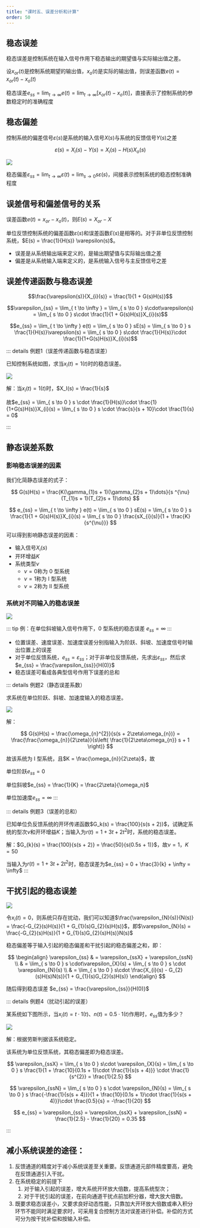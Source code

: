 ```yaml
---
title: "课时五、误差分析和计算"
order: 50
---
```

## 稳态误差

稳态误差是控制系统在输入信号作用下稳态输出的期望值与实际输出值之差。

设$x_{or}(t)$是控制系统期望的输出值，$x_o(t)$是实际的输出值，则误差函数$e(t) = x_{or}(t) - x_{o}(t)$

稳态误差$e_{ss} = \lim_{ t \to \infty } e(t) = \lim_{ t \to \infty } [x_{or}(t) - x_{o}(t)]$，直接表示了控制系统的参数稳定时的准确程度

## 稳态偏差

控制系统的偏差信号$\varepsilon(s)$是系统的输入信号$X(s)$与系统的反馈信号$Y(s)$之差

$$
\varepsilon(s) = X_{i}(s) - Y(s) = X_{i}(s) - H(s)X_{o}(s)
$$

![](_images/fD0A432650202312111127645.png)

稳态偏差$\varepsilon_{ss} = \lim_{ t \to \infty } \varepsilon(t) = \lim_{ s \to 0 } s\varepsilon(s)$，间接表示控制系统的稳态控制准确程度

## 误差信号和偏差信号的关系

误差函数$e(t) = x_{or} - x_o(t)$，则$E(s) = X_{or} - X$

单位反馈控制系统的偏差函数$\varepsilon(s)$和误差函数$E(s)$是相等的。对于非单位反馈控制系统，$E(s) = \frac{1}{H(s)} \varepsilon(s)$。

- 误差是从系统输出端来定义的，是输出期望值与实际输出值之差
- 偏差是从系统输入端来定义的，是系统输入信号与主反馈信号之差

## 误差传递函数与稳态误差

$$\frac{\varepsilon(s)}{X_{i}(s)} = \frac{1}{1 + G(s)H(s)}$$

$$\varepsilon_{ss} = \lim_{ t \to \infty } = \lim_{ s \to 0 } s\cdot\varepsilon(s) = \lim_{ s \to 0 } s\cdot \frac{1}{1 + G(s)H(s)}X_{i}(s)$$

$$e_{ss} = \lim_{ t \to \infty } e(t) = \lim_{ s \to 0 } sE(s) = \lim_{ s \to 0 } s \frac{1}{H(s)}\varepsilon(s) = \lim_{ s \to 0 } s\cdot \frac{1}{H(s)}\cdot \frac{1}{1+G(s)H(s)}X_{i}(s)$$

::: details 例题1（误差传递函数与稳态误差）

已知控制系统如图，求当$x_i(t) = 1(t)$时的稳态误差。

![](_images/a9C0f0AC3E202312111127820.png)

解：当$x_i(t) = 1(t)$时，$X_I(s) = \frac{1}{s}$

故$e_{ss} = \lim_{ s \to 0 } s \cdot \frac{1}{H(s)}\cdot \frac{1}{1+G(s)H(s)}X_{i}(s) = \lim_{ s \to 0 } s \cdot \frac{s}{s + 10}\cdot \frac{1}{s} = 0$

:::

## 静态误差系数

### 影响稳态误差的因素

我们化简静态误差的式子：

$$
G(s)H(s) = \frac{K(\gamma_{1}s + 1)(\gamma_{2}s + 1)\dots}{s ^{\nu}(T_{1}s + 1)(T_{2}s + 1)\dots}
$$

$$
e_{ss} = \lim_{ t \to \infty } e(t) = \lim_{ s \to 0 } sE(s) = \lim_{ s \to 0 } s \frac{1}{1 + G(s)H(s)}X_{i}(s) = \lim_{ s \to 0 } \frac{sX_{i}(s)}{1 + \frac{K}{s^{\nu}}}
$$

可以得到影响静态误差的因素：

- 输入信号$X_i(s)$
- 开环增益$K$
- 系统类型$\nu$
   - $\nu = 0$称为 0 型系统
   - $\nu = 1$称为 I 型系统
   - $\nu = 2$称为 II 型系统

### 系统对不同输入的稳态误差

![](_images/89f2bCE5fa202312111129140.png)

::: tip
例：在单位斜坡输入信号作用下，0 型系统的稳态误差 $e_{ss} = \infty$
:::

- 位置误差、速度误差、加速度误差分别指输入为阶跃、斜坡、加速度信号时输出位置上的误差
- 对于单位反馈系统，$e_{ss} = \varepsilon_{ss}$；对于非单位反馈系统，先求出$\varepsilon_{ss}$，然后求$e_{ss} = \frac{\varepsilon_{ss}}{H(0)}$
- 稳态误差可看成各典型信号作用下误差的总和

::: details 例题2（静态误差系数）

求系统在单位阶跃、斜坡、加速度输入的稳态误差。

![](_images/2f9bEaEEa4202312111130170.png)

解：

$$
G(s)H(s) = \frac{\omega_{n}^{2}}{s(s + 2\zeta\omega_{n})} = \frac{\frac{\omega_{n}}{2\zeta}}{s\left( \frac{1}{2\zeta\omega_{n}} s + 1  \right)}
$$

故该系统为 I 型系统，且$K = \frac{\omega_{n}}{2\zeta}$，故

单位阶跃$e_{ss} = 0$

单位斜坡$e_{ss} = \frac{1}{K} = \frac{2\zeta}{\omega_n}$

单位加速度$e_{ss} = \infty$
:::

::: details 例题3（误差的总和）

已知单位负反馈系统的开环传递函数$G_k(s) = \frac{100}{s(s + 2)}$，试确定系统的型次$\nu$和开环增益$K$；当输入为$r(t) = 1 + 3t + 2t^{2}$时，系统的稳态误差。

解：$G_{k}(s) = \frac{100}{s(s + 2)} = \frac{50}{s(0.5s + 1)}$，故$\nu = 1$，$K = 50$

当输入为$r(t) = 1 + 3t + 2t^{2}$时，稳态误差为$e_{ss} = 0 + \frac{3}{k} + \infty = \infty$
:::

## 干扰引起的稳态误差

![](_images/7f3Bc9d06E202312111131348.png)

令$x_i(t) = 0$，则系统只存在扰动，我们可以知道$\frac{\varepsilon_{N}(s)}{N(s)} = \frac{-G_{2}(s)H(s)}{1 + G_{1}(s)G_{2}(s)H(s)}$，即$\varepsilon_{N}(s) = \frac{-G_{2}(s)H(s)}{1 + G_{1}(s)G_{2}(s)H(s)}N(s)$

稳态偏差等于输入引起的稳态偏差和干扰引起的稳态偏差之和，即：

$$
\begin{align}
\varepsilon_{ss} & = \varepsilon_{ssX} + \varepsilon_{ssN} \\
	 & = \lim_{ s \to 0 } s \cdot\varepsilon_{X}(s)  + \lim_{ s \to 0 } s \cdot \varepsilon_{N}(s) \\
	 & = \lim_{ s \to 0 } s\cdot \frac{X_{i}(s) - G_{2}(s)H(s)N(s)}{1 + G_{1}(s)G_{2}(s)H(s)}
\end{align}
$$

随后得到稳态误差 $e_{ss} = \frac{\varepsilon_{ss}}{H(0)}$

::: details 例题4（扰动引起的误差）

某系统如下图所示，当$x_{i}(t) = t\cdot 1(t)$、$n(t) = 0.5 \cdot 1(t)$作用时，$e_{ss}$值为多少？

![](_images/39BBeb9CC3202312111131064.png)

解：根据劳斯判据该系统稳定。

该系统为单位反馈系统，其稳态偏差即为稳态误差。

$$
\varepsilon_{ssX} = \lim_{ s \to 0 } s\cdot \varepsilon_{X}(s) = \lim_{ s \to 0 } s \frac{1}{1 + \frac{10}{0.1s + 1}\cdot \frac{1}{s(s + 4)}} \cdot \frac{1}{s^{2}} = \frac{1}{2.5}
$$

$$
\varepsilon_{ssN} = \lim_{ s \to 0 } s \cdot \varepsilon_{N}(s) = \lim_{ s \to 0 } s \frac{-\frac{1}{s(s + 4)}}{1 + \frac{10}{0.1s + 1}\cdot \frac{1}{s(s + 4)}}\cdot \frac{0.5}{s} = -\frac{1}{20}
$$

$$
e_{ss} = \varepsilon_{ss} = \varepsilon_{ssX} + \varepsilon_{ssN} = \frac{1}{2.5} - \frac{1}{20} = 0.35
$$

:::

## 减小系统误差的途径：

1. 反馈通道的精度对于减小系统误差至关重要。反馈通道元部件精度要高，避免在反馈通道引入干扰。
2. 在系统稳定的前提下
   1. 对于输入引起的误差，增大系统开环放大倍数，提高系统型次；
   2. 对于干扰引起的误差，在前向通道干扰点前加积分器，增大放大倍数。
3. 既要求稳态误差小，又要求良好动态性能，只靠加大开环放大倍数或串入积分环节不能同时满足要求时，可采用复合控制方法对误差进行补偿。补偿的方式可分为按干扰补偿和按输入补偿。

